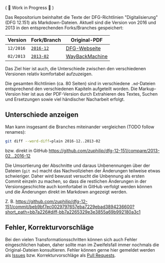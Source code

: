( 🚧 Work in Progress 🚧 )

Das Repositorium beinhaltet die Texte der DFG-Richtlinien "Digitalisierung" (DFG 12.151)
als Markdown-Dateien. Aktuell sind die Version von 2016 und 2013 in den entsprechenden
Forks/Branches gespeichert:

| Version | Fork/Branch | Original-PDF |
|---------|-------------|--------------|
| `12/2016` | [`2016-12`](https://github.com/zuphilip/dfg-12-151/tree/2016-12) | [DFG-Webseite](http://www.dfg.de/formulare/12_151/12_151_de.pdf) |
| `02/2013` | [`2013-02`](https://github.com/zuphilip/dfg-12-151/tree/2016-12) | [WayBackMachine](http://web.archive.org/web/20160913195655/http://www.dfg.de/formulare/12_151/12_151_de.pdf) |

Das Ziel hier ist auch, die Unterschiede zwischen den verschiedenen Versionen relativ
komfortabel aufzuzeigen.

Die gesamten Richtlinien (ca. 80 Seiten) sind in verschiedene `.md`-Dateien entsprechend den
verschiedenen Kapiteln aufgeteilt worden. Die Markup-Version hier ist aus der PDF-Version
durch Extrahieren des Textes, Suchen und Ersetzungen sowie viel händischer Nacharbeit erfolgt.

## Unterschiede anzeigen

Man kann insgesamt die Branches miteinander vergleichen (TODO follow renames):

```sh
git diff --word-diff=plain 2016-12..2013-02
```

bzw. direkt in GitHub https://github.com/zuphilip/dfg-12-151/compare/2013-02...2016-12

Die Umsortierung der Abschnitte und daraus Unbenennungen über der Dateien (`git mv`) macht
das Nachvollziehen der Änderungen teilweise etwas schwieriger. Daher wird bewusst versucht
die Unbennung als ersten Commit einzeln zu machen, so dass die restlichen Änderungen in
der Versionsgeschichte auch komfortabel in GitHub verfolgt werden können und die Änderungen
direkt im Markdown angezeigt werden.

Z. B. https://github.com/zuphilip/dfg-12-151/commit/beb9bf7ec0029797657eba7229ebad3894236600?short_path=bb7a226#diff-bb7a2265329e3e3855a69b992180a3c1


## Fehler, Korrekturvorschläge

Bei den vielen Transformationsschritten können sich auch Fehler eingeschlichen haben, 
daher sollte man im Zweifelsfall immer nochmals die Original-Dateien konsultieren.
Fehler können gerne hier gemeldet werden als [Issues](https://github.com/zuphilip/dfg-12-151/issues)
bzw. Korrekturvorschläge als [Pull Requests](https://github.com/zuphilip/dfg-12-151/pulls).


